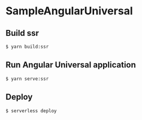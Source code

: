 # SampleAngularUniversal

## Build ssr

```
$ yarn build:ssr
```

## Run Angular Universal application

```
$ yarn serve:ssr
```

## Deploy

```
$ serverless deploy
```
